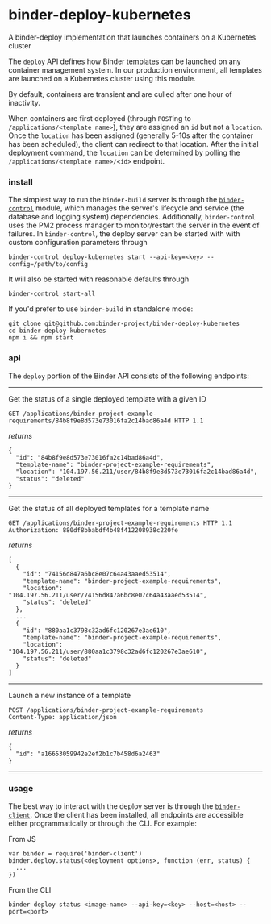 # binder-deploy-kubernetes
A binder-deploy implementation that launches containers on a Kubernetes cluster

The [`deploy`](https://github.com/binder-project/binder-protocol/blob/master/index.js#L262) API
defines how Binder
[templates](https://github.com/binder-project/binder-build#constructing-a-template-from-an-image)
can be launched on any container management system. In our production environment, all templates
are launched on a Kubernetes cluster using this module.

By default, containers are transient and are culled after one hour of inactivity.

When containers are first deployed (through `POST`ing to `/applications/<template name>`), they
are assigned an `id` but not a `location`. Once the `location` has been assigned (generally 5-10s
after the container has been scheduled), the client can redirect to that location. After the
initial deployment command, the `location` can be determined by polling the
`/applications/<template name>/<id>` endpoint.

### install
The simplest way to run the `binder-build` server is through the
[`binder-control`](https://github.com/binder-project/binder-control) module, which manages the
server's lifecycle and service (the database and logging system) dependencies.  Additionally,
`binder-control` uses the PM2 process manager to monitor/restart the server in the event of
failures. In `binder-control`, the deploy server can be started with with custom configuration
parameters through
```
binder-control deploy-kubernetes start --api-key=<key> --config=/path/to/config
```

It will also be started with reasonable defaults through
```
binder-control start-all
```

If you'd prefer to use `binder-build` in standalone mode:
```
git clone git@github.com:binder-project/binder-deploy-kubernetes
cd binder-deploy-kubernetes
npm i && npm start
```

### api

The `deploy` portion of the Binder API consists of the following endpoints:

----------------------------

Get the status of a single deployed template with a given ID

```
GET /applications/binder-project-example-requirements/84b8f9e8d573e73016fa2c14bad86a4d HTTP 1.1
```

*returns*

```
{
  "id": "84b8f9e8d573e73016fa2c14bad86a4d",
  "template-name": "binder-project-example-requirements",
  "location": "104.197.56.211/user/84b8f9e8d573e73016fa2c14bad86a4d",
  "status": "deleted"
}
```
------------------------------

Get the status of all deployed templates for a template name

```
GET /applications/binder-project-example-requirements HTTP 1.1
Authorization: 880df8bbabdf4b48f412208938c220fe
```

*returns*

```
[
  {
    "id": "74156d847a6bc8e07c64a43aaed53514",
    "template-name": "binder-project-example-requirements",
    "location": "104.197.56.211/user/74156d847a6bc8e07c64a43aaed53514",
    "status": "deleted"
  },
  ...
  {
    "id": "880aa1c3798c32ad6fc120267e3ae610",
    "template-name": "binder-project-example-requirements",
    "location": "104.197.56.211/user/880aa1c3798c32ad6fc120267e3ae610",
    "status": "deleted"
  }
]
```
-------------------------------

Launch a new instance of a template

```
POST /applications/binder-project-example-requirements
Content-Type: application/json
```

*returns*

```
{
  "id": "a16653059942e2ef2b1c7b458d6a2463"
}
```
--------------------------------

### usage

The best way to interact with the deploy server is through the
[`binder-client`](http://github.com/binder-project/binder-client). Once the client has been
installed, all endpoints are accessible either programmatically or through the CLI. For example:

From JS
```
var binder = require('binder-client')
binder.deploy.status(<deployment options>, function (err, status) {
  ...
})
```

From the CLI
```
binder deploy status <image-name> --api-key=<key> --host=<host> --port=<port>
```


